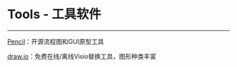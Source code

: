 # Tools - 工具软件
---

[Pencil](https://github.com/evolus/pencil)：开源流程图和GUI原型工具

[draw.io](https://www.draw.io/)：免费在线/离线Visio替换工具，图形种类丰富

